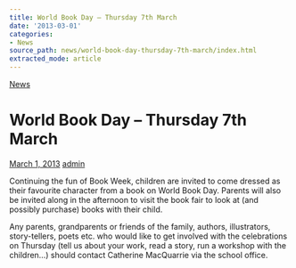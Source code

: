 ```yaml
---
title: World Book Day – Thursday 7th March
date: '2013-03-01'
categories:
- News
source_path: news/world-book-day-thursday-7th-march/index.html
extracted_mode: article
---
```

[News](/news/)

# World Book Day – Thursday 7th March

[March 1, 2013](/news/world-book-day-thursday-7th-march/) [admin](author/admin/)

Continuing the fun of Book Week, children are invited to come dressed as their favourite character from a book on World Book Day. Parents will also be invited along in the afternoon to visit the book fair to look at (and possibly purchase) books with their child.

Any parents, grandparents or friends of the family, authors, illustrators, story-tellers, poets etc. who would like to get involved with the celebrations on Thursday (tell us about your work, read a story, run a workshop with the children…) should contact Catherine MacQuarrie via the school office.

